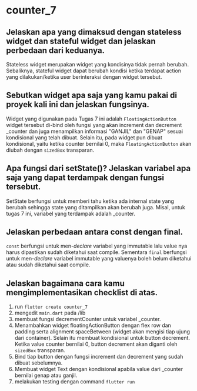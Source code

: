 # counter_7

## Jelaskan apa yang dimaksud dengan stateless widget dan stateful widget dan jelaskan perbedaan dari keduanya.
Stateless widget merupakan widget yang kondisinya tidak pernah berubah. Sebaliknya, stateful widget dapat berubah kondisi ketika terdapat action yang dilakukan/ketika user berinteraksi dengan widget tersebut.
## Sebutkan widget apa saja yang kamu pakai di proyek kali ini dan jelaskan fungsinya.
Widget yang digunakan pada Tugas 7 ini adalah `FloatingActionButton` widget tersebut di-bind oleh fungsi yang akan increment dan decrement _counter dan juga menampilkan informasi "GANJIL" dan "GENAP" sesuai kondisional yang telah dibuat. Selain itu, pada widget pun dibuat kondisional, yaitu ketika counter bernilai 0, maka `FloatingActionButton` akan diubah dengan `sizedBox` transparan.
## Apa fungsi dari setState()? Jelaskan variabel apa saja yang dapat terdampak dengan fungsi tersebut.
SetState berfungsi untuk memberi tahu ketika ada internal state yang berubah sehingga state yang ditampilkan akan berubah juga. Misal, untuk tugas 7 ini, variabel yang terdampak adalah _counter.
## Jelaskan perbedaan antara const dengan final.
`const` berfungsi untuk men-_declare_ variabel yang immutable lalu value nya harus dipastikan sudah diketahui saat compile. Sementara `final` berfungsi untuk men-_declare_ variabel immutable yang valuenya boleh belum diketahui atau sudah diketahui saat compile.
## Jelaskan bagaimana cara kamu mengimplementasikan checklist di atas.
1. run `flutter create counter_7`
2. mengedit `main.dart` pada /lib
3. membuat fungsi decrementCounter untuk variabel _counter.
4. Menambahkan widget floatingActionButton dengan flex row dan padding serta alignment spaceBetween (widget akan mengisi tiap ujung dari container). Selain itu membuat kondisional untuk button decrement. Ketika value counter bernilai 0, button decrement akan diganti oleh `sizedBox` transparan.
5. Bind tiap button dengan fungsi increment dan decrement yang sudah dibuat sebelumnya.
6. Membuat widget Text dengan kondisional apabila value dari _counter bernilai genap atau ganjil.
7. melakukan testing dengan command `flutter run`
